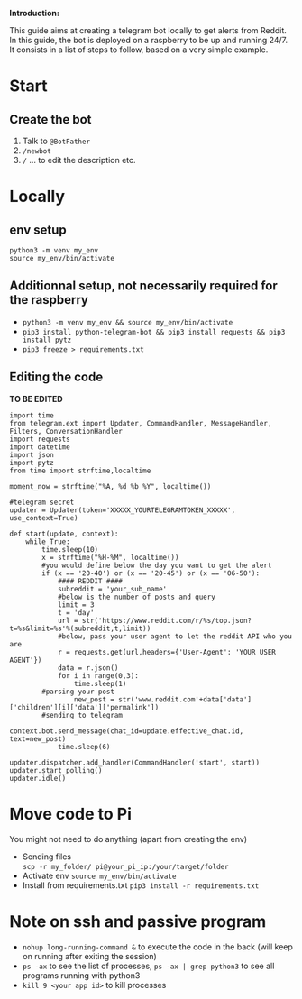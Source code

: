 **Introduction:**  
 
This guide aims at creating a telegram bot locally to get alerts from Reddit. In this guide, the bot is deployed on a raspberry to be up and running 24/7.  
It consists in a list of steps to follow, based on a very simple example.  

# Start
 
## Create the bot

1. Talk to `@BotFather`
0. `/newbot`
0. `/` ... to edit the description etc.

# Locally

## env setup

`python3 -m venv my_env`  
`source my_env/bin/activate`  

## Additionnal setup, not necessarily required for the raspberry

- `python3 -m venv my_env && source my_env/bin/activate`
- `pip3 install python-telegram-bot && pip3 install requests && pip3 install pytz`
- `pip3 freeze > requirements.txt` 

## Editing the code

**TO BE EDITED**

```
import time
from telegram.ext import Updater, CommandHandler, MessageHandler, Filters, ConversationHandler
import requests
import datetime
import json
import pytz
from time import strftime,localtime

moment_now = strftime("%A, %d %b %Y", localtime())

#telegram secret
updater = Updater(token='XXXXX_YOURTELEGRAMTOKEN_XXXXX', use_context=True)

def start(update, context):
    while True:
        time.sleep(10)
        x = strftime("%H-%M", localtime())
        #you would define below the day you want to get the alert
        if (x == '20-40') or (x == '20-45') or (x == '06-50'):
            #### REDDIT ####
            subreddit = 'your_sub_name'
            #below is the number of posts and query
            limit = 3
            t = 'day'
            url = str('https://www.reddit.com/r/%s/top.json?t=%s&limit=%s'%(subreddit,t,limit))
            #below, pass your user agent to let the reddit API who you are
            r = requests.get(url,headers={'User-Agent': 'YOUR USER AGENT'})
            data = r.json()
            for i in range(0,3):
                time.sleep(1)
		#parsing your post
                new_post = str('www.reddit.com'+data['data']['children'][i]['data']['permalink'])
		#sending to telegram
                context.bot.send_message(chat_id=update.effective_chat.id, text=new_post)
            time.sleep(6)

updater.dispatcher.add_handler(CommandHandler('start', start))
updater.start_polling()
updater.idle()
```

# Move code to Pi

You might not need to do anything (apart from creating the env)

- Sending files  
`scp -r my_folder/ pi@your_pi_ip:/your/target/folder`
- Activate env
`source my_env/bin/activate`
- Install from requirements.txt
`pip3 install -r requirements.txt`

# Note on ssh and passive program

- `nohup long-running-command &` to execute the code in the back (will keep on running after exiting the session)
- `ps -ax` to see the list of processes, `ps -ax | grep python3` to see all programs running with python3
- `kill 9 <your app id>` to kill processes
